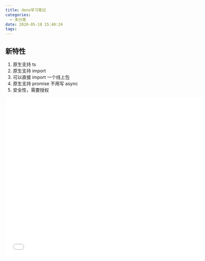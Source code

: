 ```yaml
---
title: deno学习笔记
categories:
  - 未分类
date: 2020-05-18 15:40:24
tags:
---
```

## 新特性
1. 原生支持 ts
2. 原生支持 import
3. 可以直接 import 一个线上包
4. 原生支持 promise 不用写 async
5. 安全性，需要授权

<iframe src="//player.bilibili.com/player.html?aid=795633468&bvid=BV14C4y1H76e&cid=192362111&page=1" scrolling="no" border="0" frameborder="no" framespacing="0" allowfullscreen="true" height=498 width=610> </iframe>
